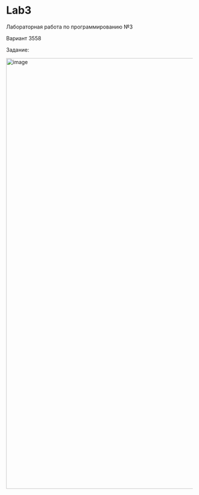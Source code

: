 # Lab3

Лабораторная работа по программированию №3 

Вариант 3558

Задание:

<img width="1161" alt="image" src="https://user-images.githubusercontent.com/82303370/199945138-71374a26-286a-41fc-9141-ec203f531225.png">

